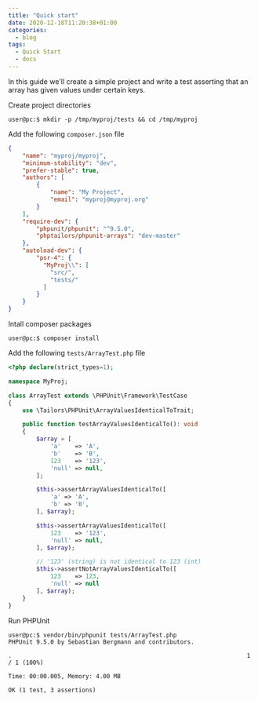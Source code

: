 ```yaml
---
title: "Quick start"
date: 2020-12-18T11:20:38+01:00
categories:
  - blog
tags:
  - Quick Start
  - docs
---
```


In this guide we'll create a simple project and write a test asserting that an
array has given values under certain keys.

Create project directories

```console
user@pc:$ mkdir -p /tmp/myproj/tests && cd /tmp/myproj
```

Add the following ``composer.json`` file

```json
{
    "name": "myproj/myproj",
    "minimum-stability": "dev",
    "prefer-stable": true,
    "authors": [
        {
            "name": "My Project",
            "email": "myproj@myproj.org"
        }
    ],
    "require-dev": {
        "phpunit/phpunit": "^9.5.0",
        "phptailors/phpunit-arrays": "dev-master"
    },
    "autoload-dev": {
        "psr-4": {
          "MyProj\\": [
            "src/",
            "tests/"
          ]
        }
    }
}
```

Intall composer packages

```console
user@pc:$ composer install
```

Add the following ``tests/ArrayTest.php`` file

```php
<?php declare(strict_types=1);

namespace MyProj;

class ArrayTest extends \PHPUnit\Framework\TestCase
{
    use \Tailors\PHPUnit\ArrayValuesIdenticalToTrait;

    public function testArrayValuesIdenticalTo(): void
    {
        $array = [
            'a'    => 'A',
            'b'    => 'B',
            123    => '123',
            'null' => null,
        ];

        $this->assertArrayValuesIdenticalTo([
            'a' => 'A',
            'b' => 'B',
        ], $array);

        $this->assertArrayValuesIdenticalTo([
            123    => '123',
            'null' => null,
        ], $array);

        // '123' (string) is not identical to 123 (int)
        $this->assertNotArrayValuesIdenticalTo([
            123    => 123,
            'null' => null
        ], $array);
    }
}
```

Run PHPUnit

```console
user@pc:$ vendor/bin/phpunit tests/ArrayTest.php
PHPUnit 9.5.0 by Sebastian Bergmann and contributors.

.                                                                   1 / 1 (100%)

Time: 00:00.005, Memory: 4.00 MB

OK (1 test, 3 assertions)
```

[phpunit]: https://phpunit.de
